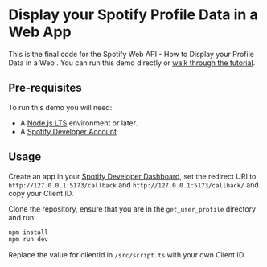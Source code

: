 
# Display your Spotify Profile Data in a Web App

This is the final code for the Spotify Web API - How to Display your Profile Data in a Web . You can run this demo directly or [walk through the tutorial](https://developer.spotify.com/documentation/web-api/howtos/web-app-profile).

## Pre-requisites

To run this demo you will need:

- A [Node.js LTS](https://nodejs.org/en/) environment or later.
- A [Spotify Developer Account](https://developer.spotify.com/)

## Usage

Create an app in your [Spotify Developer Dashboard](https://developer.spotify.com/dashboard/), set the redirect URI to ` http://127.0.0.1:5173/callback` and `http://127.0.0.1:5173/callback/` and copy your Client ID. 

Clone the repository, ensure that you are in the `get_user_profile` directory and run:

```bash
npm install
npm run dev
```

Replace the value for clientId in `/src/script.ts` with your own Client ID.
